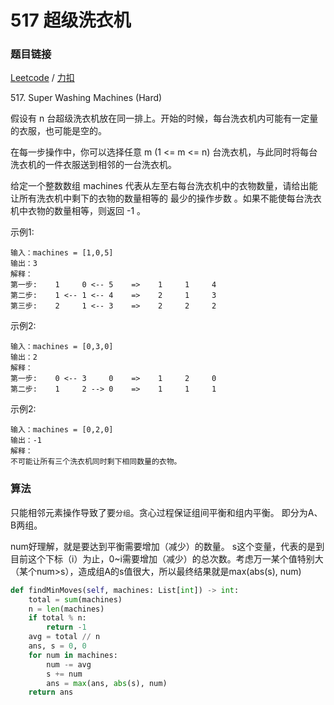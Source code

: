 # 517 超级洗衣机

### 题目链接

[Leetcode](https://leetcode.com/problems/super-washing-machines/) / [力扣](https://leetcode-cn.com/problems/super-washing-machines/)

517\.  Super Washing Machines (Hard)

假设有 n 台超级洗衣机放在同一排上。开始的时候，每台洗衣机内可能有一定量的衣服，也可能是空的。

在每一步操作中，你可以选择任意 m (1 <= m <= n) 台洗衣机，与此同时将每台洗衣机的一件衣服送到相邻的一台洗衣机。

给定一个整数数组 machines 代表从左至右每台洗衣机中的衣物数量，请给出能让所有洗衣机中剩下的衣物的数量相等的 最少的操作步数 。如果不能使每台洗衣机中衣物的数量相等，则返回 -1 。

示例1:

```
输入：machines = [1,0,5]
输出：3
解释：
第一步:    1     0 <-- 5    =>    1     1     4
第二步:    1 <-- 1 <-- 4    =>    2     1     3    
第三步:    2     1 <-- 3    =>    2     2     2 
```

示例2:

```
输入：machines = [0,3,0]
输出：2
解释：
第一步:    0 <-- 3     0    =>    1     2     0    
第二步:    1     2 --> 0    =>    1     1     1 
```

示例2:

```
输入：machines = [0,2,0]
输出：-1
解释：
不可能让所有三个洗衣机同时剩下相同数量的衣物。
```

### 算法

只能相邻元素操作导致了要`分组`。贪心过程保证组间平衡和组内平衡。
即分为A、B两组。

num好理解，就是要达到平衡需要增加（减少）的数量。
s这个变量，代表的是到目前这个下标（i）为止，0~i需要增加（减少）的总次数。考虑万一某个值特别大（某个num>s），造成组A的s值很大，所以最终结果就是max(abs(s), num)

```python
def findMinMoves(self, machines: List[int]) -> int:
    total = sum(machines)
    n = len(machines)
    if total % n:
        return -1
    avg = total // n
    ans, s = 0, 0
    for num in machines:
        num -= avg
        s += num
        ans = max(ans, abs(s), num)
    return ans    
```
